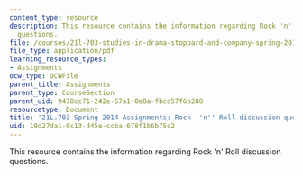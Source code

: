 ```yaml
---
content_type: resource
description: This resource contains the information regarding Rock 'n' Roll discussion
  questions.
file: /courses/21l-703-studies-in-drama-stoppard-and-company-spring-2014/19d27da10c13d45eccba678f1b6b75c2_MIT21L_703S14_Rock_n_Roll.pdf
file_type: application/pdf
learning_resource_types:
- Assignments
ocw_type: OCWFile
parent_title: Assignments
parent_type: CourseSection
parent_uid: 9478cc71-242e-57a1-0e8a-fbcd57f6b288
resourcetype: Document
title: '21L.703 Spring 2014 Assignments: Rock ''n'' Roll discussion questions'
uid: 19d27da1-0c13-d45e-ccba-678f1b6b75c2
---
```

This resource contains the information regarding Rock 'n' Roll discussion questions.

